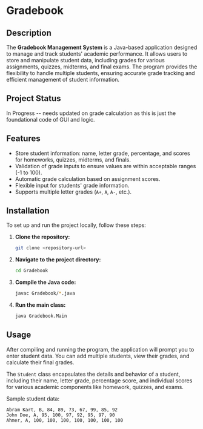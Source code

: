 # Gradebook

## Description
The **Gradebook Management System** is a Java-based application designed to manage and track students' academic performance. It allows users to store and manipulate student data, including grades for various assignments, quizzes, midterms, and final exams. The program provides the flexibility to handle multiple students, ensuring accurate grade tracking and efficient management of student information.

## Project Status
In Progress -- needs updated on grade calculation as this is just the foundational code of GUI and logic.

## Features
- Store student information: name, letter grade, percentage, and scores for homeworks, quizzes, midterms, and finals.
- Validation of grade inputs to ensure values are within acceptable ranges (-1 to 100).
- Automatic grade calculation based on assignment scores.
- Flexible input for students' grade information.
- Supports multiple letter grades (`A+`, `A`, `A-`, etc.).

## Installation
To set up and run the project locally, follow these steps:

1. **Clone the repository:**
    ```bash
    git clone <repository-url>
    ```
2. **Navigate to the project directory:**
    ```bash
    cd Gradebook
    ```
3. **Compile the Java code:**
    ```bash
    javac Gradebook/*.java
    ```
4. **Run the main class:**
    ```bash
    java Gradebook.Main
    ```

## Usage
After compiling and running the program, the application will prompt you to enter student data. You can add multiple students, view their grades, and calculate their final grades.

The `Student` class encapsulates the details and behavior of a student, including their name, letter grade, percentage score, and individual scores for various academic components like homework, quizzes, and exams.

Sample student data:
```text
Abram Kart, B, 84, 89, 73, 67, 99, 85, 92
John Doe, A, 95, 100, 97, 92, 95, 97, 90
Ahmer, A, 100, 100, 100, 100, 100, 100, 100
